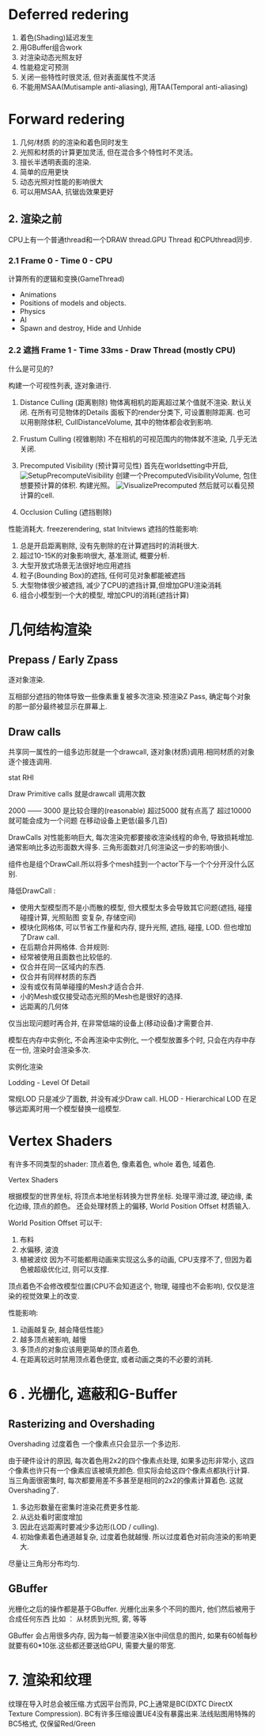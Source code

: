 # Deferred redering
1. 着色(Shading)延迟发生
2. 用GBuffer组合work
3. 对渲染动态光照友好
4. 性能稳定可预测
5. 关闭一些特性时很灵活, 但对表面属性不灵活
6. 不能用MSAA(Mutisample anti-aliasing), 用TAA(Temporal anti-aliasing)

# Forward redering
1. 几何/材质 的的渲染和着色同时发生
2. 光照和材质的计算更加灵活, 但在混合多个特性时不灵活。
3. 擅长半透明表面的渲染.
4. 简单的应用更快
5. 动态光照对性能的影响很大
6. 可以用MSAA, 抗锯齿效果更好

## 2. 渲染之前
CPU上有一个普通thread和一个DRAW thread.GPU Thread 和CPUthread同步.

### 2.1 Frame 0 - Time 0 - CPU
计算所有的逻辑和变换(GameThread)
* Animations
* Positions of models and objects.
* Physics
* AI
* Spawn and destroy, Hide and Unhide 

### 2.2 遮挡 Frame 1 - Time 33ms - Draw Thread (mostly CPU)

什么是可见的?

构建一个可视性列表, 逐对象进行.
1. Distance Culling (距离剔除)
物体离相机的距离超过某个值就不渲染.
默认关闭.
在所有可见物体的Details 面板下的render分类下, 可设置剔除距离.
也可以用剔除体积, CullDistanceVolume, 其中的物体都会收到影响.
2. Frustum Culling (视锥剔除)
不在相机的可视范围内的物体就不渲染, 几乎无法关闭.
3. Precomputed Visibility (预计算可见性)
首先在worldsetting中开启, 
![SetupPrecomputeVisibility](./image/SetupPrecomputeVisibility.png)
创建一个PrecomputedVisibilityVolume, 包住想要预计算的体积.
构建光照。
![VisualizePrecomputed](./image/VisualizePrecomputed.png)
然后就可以看见预计算的cell.

4. Occlusion Culling (遮挡剔除)

性能消耗大.
freezerendering, stat Initviews
遮挡的性能影响:
1. 总是开启距离剔除, 没有先剔除的在计算遮挡时的消耗很大.
2. 超过10-15K的对象影响很大, 基准测试, 概要分析.
3. 大型开放式场景无法很好地应用遮挡
4. 粒子(Bounding Box)的遮挡, 任何可见对象都能被遮挡
5. 大型物体很少被遮挡, 减少了CPU的遮挡计算,但增加GPU渲染消耗
6. 组合小模型到一个大的模型, 增加CPU的消耗(遮挡计算) 




# 几何结构渲染
## Prepass / Early Zpass

逐对象渲染.

互相部分遮挡的物体导致一些像素重复被多次渲染.预渲染Z Pass, 确定每个对象的那一部分最终被显示在屏幕上.

## Draw calls
共享同一属性的一组多边形就是一个drawcall, 逐对象(材质)调用.相同材质的对象逐个接连调用.

stat RHI 

Draw Primitive calls 就是drawcall 调用次数

2000 —— 3000 是比较合理的(reasonable)
超过5000 就有点高了
超过10000就可能会成为一个问题
在移动设备上更低(最多几百)

DrawCalls 对性能影响巨大, 每次渲染完都要接收渲染线程的命令, 导致损耗增加. 通常影响比多边形面数大得多.
三角形面数对几何渲染这一步的影响很小.

组件也是组个DrawCall.所以将多个mesh挂到一个actor下与一个个分开没什么区别.

降低DrawCall :
* 使用大型模型而不是小而散的模型, 但大模型太多会导致其它问题(遮挡, 碰撞碰撞计算, 光照贴图 变复杂, 存储空间)
* 模块化网格体, 可以节省工作量和内存, 提升光照, 遮挡, 碰撞, LOD. 但也增加了Draw call.
* 在后期合并网格体.
合并规则:
* 经常被使用且面数也比较低的.
* 仅合并在同一区域内的东西.
* 仅合并有同样材质的东西
* 没有或仅有简单碰撞的Mesh才适合合并.
* 小的Mesh或仅接受动态光照的Mesh也是很好的选择.
* 远距离的几何体

仅当出现问题时再合并, 在非常低端的设备上(移动设备)才需要合并.

模型在内存中实例化, 不会再渲染中实例化, 一个模型放置多个时, 只会在内存中存在一份, 渲染时会渲染多次.

实例化渲染 

Lodding - Level Of Detail

常规LOD 只是减少了面数, 并没有减少Draw call.
HLOD - Hierarchical LOD 在足够远距离时用一个模型替换一组模型.

# Vertex Shaders
有许多不同类型的shader: 顶点着色, 像素着色, whole 着色, 域着色. 

Vertex Shaders 

根据模型的世界坐标, 将顶点本地坐标转换为世界坐标.  处理平滑过渡, 硬边缘, 柔化边缘, 顶点的颜色。
还会处理材质上的偏移, World Position Offset 材质输入. 

World Position Offset 可以干:
1. 布料
2. 水偏移, 波浪
3. 植被波纹
因为不可能都用动画来实现这么多的动画, CPU支撑不了, 但因为着色被超级优化过, 则可以支撑.

顶点着色不会修改模型位置(CPU不会知道这个, 物理, 碰撞也不会影响), 仅仅是渲染的视觉效果上的改变.

性能影响: 
1. 动画越复杂, 越会降低性能》
2. 越多顶点被影响, 越慢
3. 多顶点的对象应该用更简单的顶点着色.
4. 在距离较远时禁用顶点着色便宜, 或者动画之类的不必要的消耗.

# 6 . 光栅化, 遮蔽和G-Buffer

## Rasterizing and Overshading 
Overshading 过度着色
一个像素点只会显示一个多边形.

由于硬件设计的原因, 每次着色用2x2的四个像素点处理, 如果多边形非常小, 这四个像素也许只有一个像素应该被填充颜色. 但实际会给这四个像素点都执行计算.
当三角面很密集时, 每次都要用差不多甚至是相同的2x2的像素计算着色.
这就Overshading了.

1. 多边形数量在密集时渲染花费更多性能.
2. 从远处看时密度增加
3. 因此在远距离时要减少多边形(LOD / culling).
4. 初始像素着色通道越复杂, 过度着色就越慢. 所以过度着色对前向渲染的影响更大.

尽量让三角形分布均匀.

## GBuffer
光栅化之后的操作都是基于GBuffer.
光栅化出来多个不同的图片, 他们然后被用于合成任何东西 比如 ： 从材质到光照, 雾, 等等

GBuffer 会占用很多内存, 因为每一帧要渲染X张中间信息的图片, 如果有60帧每秒就要有60*10张.这些都还要送给GPU, 需要大量的带宽.

# 7. 渲染和纹理
纹理在导入时总会被压缩.方式因平台而异, PC上通常是BC(DXTC DirectX Texture Compression). BC有许多压缩设置UE4没有暴露出来.法线贴图用特殊的BC5格式, 仅保留Red/Green

